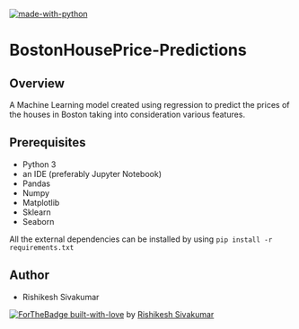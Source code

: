 [![made-with-python](https://img.shields.io/badge/Made%20with-Python-1f425f.svg)](https://www.python.org/)

# BostonHousePrice-Predictions

## Overview
A Machine Learning model created using regression to predict the prices of the houses in Boston taking into consideration various features. 

## Prerequisites
* Python 3 
* an IDE (preferably Jupyter Notebook)
* Pandas 
* Numpy 
* Matplotlib 
* Sklearn 
* Seaborn

All the external dependencies can be installed by using ```pip install -r requirements.txt```

## Author
* Rishikesh Sivakumar

[![ForTheBadge built-with-love](http://ForTheBadge.com/images/badges/built-with-love.svg)](https://GitHub.com/Naereen/) by [Rishikesh Sivakumar](https://www.linkedin.com/in/rishikesh-sivakumar-1a166a18b/)
